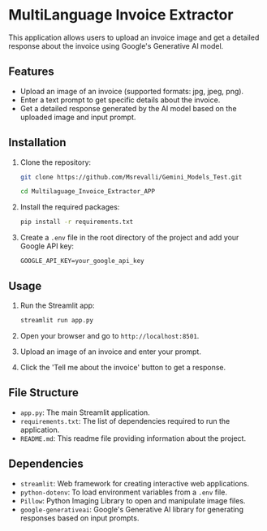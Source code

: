 # MultiLanguage Invoice Extractor

This application allows users to upload an invoice image and get a detailed response about the invoice using Google's Generative AI model.

## Features
- Upload an image of an invoice (supported formats: jpg, jpeg, png).
- Enter a text prompt to get specific details about the invoice.
- Get a detailed response generated by the AI model based on the uploaded image and input prompt.

## Installation

1. Clone the repository:
    ```bash
    git clone https://github.com/Msrevalli/Gemini_Models_Test.git
   
    cd Multilaguage_Invoice_Extractor_APP
    ```

2. Install the required packages:
    ```bash
    pip install -r requirements.txt
    ```

3. Create a `.env` file in the root directory of the project and add your Google API key:
    ```dotenv
    GOOGLE_API_KEY=your_google_api_key
    ```

## Usage

1. Run the Streamlit app:
    ```bash
    streamlit run app.py
    ```

2. Open your browser and go to `http://localhost:8501`.

3. Upload an image of an invoice and enter your prompt.

4. Click the 'Tell me about the invoice' button to get a response.

## File Structure

- `app.py`: The main Streamlit application.
- `requirements.txt`: The list of dependencies required to run the application.
- `README.md`: This readme file providing information about the project.

## Dependencies

- `streamlit`: Web framework for creating interactive web applications.
- `python-dotenv`: To load environment variables from a `.env` file.
- `Pillow`: Python Imaging Library to open and manipulate image files.
- `google-generativeai`: Google's Generative AI library for generating responses based on input prompts.


